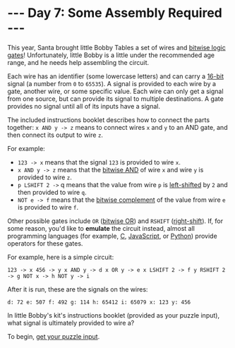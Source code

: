 # --- Day 7: Some Assembly Required ---

This year, Santa brought little Bobby Tables a set of wires
and [bitwise logic gates](https://en.wikipedia.org/wiki/Bitwise_operation)! Unfortunately, little Bobby is a little
under the recommended age range, and he needs help assembling the circuit.

Each wire has an identifier (some lowercase letters) and can carry
a [16-bit](https://en.wikipedia.org/wiki/16-bit_computing) signal (a number from `0` to `65535`). A signal is provided
to each wire by a gate, another wire, or some specific value. Each wire can only get a signal from one source, but can
provide its signal to multiple destinations. A gate provides no signal until all of its inputs have a signal.

The included instructions booklet describes how to connect the parts together: `x AND y -> z` means to connect wires `x`
and `y` to an AND gate, and then connect its output to wire `z`.

For example:

- `123 -> x` means that the signal `123` is provided to wire `x`.
- `x AND y -> z` means that the [bitwise AND](https://en.wikipedia.org/wiki/Bitwise_operation#AND) of wire `x` and wire
  `y` is provided to wire `z`.
- `p LSHIFT 2 ->` q means that the value from wire `p` is [left-shifted](https://en.wikipedia.org/wiki/Logical_shift) by
  `2` and then provided to wire `q`.
- `NOT e -> f` means that the [bitwise complement](https://en.wikipedia.org/wiki/Bitwise_operation#NOT) of the value
  from wire `e` is provided to wire `f`.

Other possible gates include `OR` ([bitwise OR](https://en.wikipedia.org/wiki/Bitwise_operation#OR)) and
`RSHIFT` ([right-shift](https://en.wikipedia.org/wiki/Logical_shift)). If, for some reason, you'd like to **emulate**
the circuit instead, almost all programming languages (for
example, [C](https://en.wikipedia.org/wiki/Bitwise_operations_in_C), [JavaScript](https://developer.mozilla.org/en-US/docs/Web/JavaScript/Reference/Operators),
or [Python](https://wiki.python.org/moin/BitwiseOperators)) provide operators for these gates.

For example, here is a simple circuit:

`123 -> x
456 -> y
x AND y -> d
x OR y -> e
x LSHIFT 2 -> f
y RSHIFT 2 -> g
NOT x -> h
NOT y -> i`

After it is run, these are the signals on the wires:

`d: 72
e: 507
f: 492
g: 114
h: 65412
i: 65079
x: 123
y: 456`

In little Bobby's kit's instructions booklet (provided as your puzzle input), what signal is ultimately provided to wire
a?

To begin, [get your puzzle input](https://github.com/turczak/AoC2015/tree/main/src/main/resources/inputs/day07.txt).

